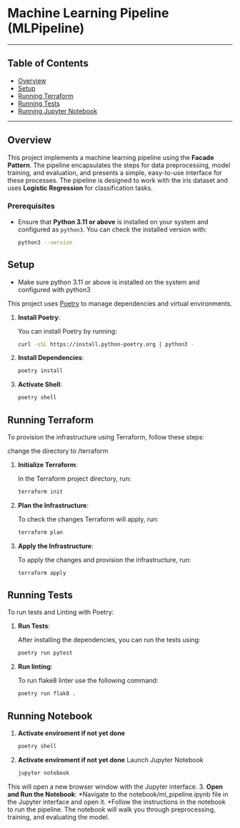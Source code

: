 
# Machine Learning Pipeline (MLPipeline)

---

## Table of Contents

- [Overview](#overview)
- [Setup](#setup)
- [Running Terraform](#running-terraform)
- [Running Tests](#running-tests)
- [Running Jupyter Notebook](#running-notebook)

---

## Overview

This project implements a machine learning pipeline using the **Facade Pattern**. The pipeline encapsulates the steps for data preprocessing, model training, and evaluation, and presents a simple, easy-to-use interface for these processes. The pipeline is designed to work with the iris dataset and uses **Logistic Regression** for classification tasks.

### Prerequisites

* Ensure that **Python 3.11 or above** is installed on your system and configured as `python3`. You can check the installed version with:
  ```bash
  python3 --version

## Setup

* Make sure python 3.11 or above is installed on the system and configured with python3

This project uses [Poetry](https://python-poetry.org/) to manage dependencies and virtual environments.

1. **Install Poetry**:

   You can install Poetry by running:

   ```bash
   curl -sSL https://install.python-poetry.org | python3 -
   ```

2. **Install Dependencies**:
    ```bash
    poetry install
    ```
2. **Activate Shell**:
    ```bash
    poetry shell
    ```

## Running Terraform

To provision the infrastructure using Terraform, follow these steps:

change the directory to /terraform

1. **Initialize Terraform**:

    In the Terraform project directory, run:

    ```bash
    terraform init
    ```

2. **Plan the Infrastructure**:

    To check the changes Terraform will apply, run:

    ```bash
    terraform plan
    ```

3. **Apply the Infrastructure**:

    To apply the changes and provision the infrastructure, run:

    ```bash
    terraform apply
    ```

## Running Tests

To run tests and Linting with Poetry:

1. **Run Tests**:

    After installing the dependencies, you can run the tests using:

    ```bash
    poetry run pytest
    ```

2. **Run linting**:

    To run flake8 linter use the following command:

    ```bash
    poetry run flak8 .
    ```


## Running Notebook

1. **Activate enviroment if not yet done**
    ```bash
    poetry shell
    ```

2. **Activate enviroment if not yet done**
Launch Jupyter Notebook

    ```bash
    jupyter notebook
    ```

This will open a new browser window with the Jupyter interface.
3. **Open and Run the Notebook**:
    *Navigate to the notebook/ml_pipeline.ipynb file in the Jupyter interface and open it.
    *Follow the instructions in the notebook to run the pipeline. The notebook will walk you through preprocessing, training, and evaluating the model.